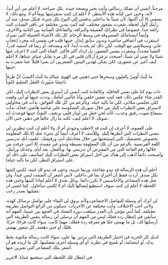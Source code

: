 مرحباً،
أتمنى أن تصلك رسالتي وأنتِ بخير وبصحة جيدة. 
بكل صراحة، لا أعلم من أين أبدأ، لأنه، وحتى حين كتابة هذه الأسطر، لا أعلم إن كنتِ ستقرئينها يوماً أم لا. ومع ذلك، لا يسعني إلا أن أكتبها، لأن شيئاً ما بداخلي يدفعني إلى البوح بكل شيء. فبكل صدق، منذ أن رأيتكِ لأول لحظة، شعرت بشعور مختلف. لقد كنتِ تبدين مختلفة عن باقي الفتيات كنت رائعة جدا، خصوصاً في نظراتكِ العميقة والبراقة، والتفاتاتكِ المتأنية بين الثانية والأخرى، وأيضاً ابتساماتكِ المسروقة في وسط الزحام. كل تلك الأشياء الجميلة التي تميزكِ استقرت في أعماقي مباشرة وبدون سابق إنذار.
حينها قلت في نفسي إنه مجرد إعجاب عابر، وسيتلاشى مع الوقت، لكن ذلك لم يحدث أبدا، لأنه وبصدفة، أو ربما قد أسميه قدراً، التقينا مجدداً، وشعرت بنفس الشعور، بل ازداد أكثر فأكثر. الفتاة التي كنت لا اعرف عنها شيئا ولا تعني لي شيئا، أصبحت تزعزع أركان قلبي في كل مرة تقابل عيناي عيناها، لا أعلم كيف أعبر عن شعوري، لكن يمكن لهذين البيتين الشعريين أن يعبرا قليلاً عما شعرت به حينها:

ما كُنتُ أُؤمِنُ بِالعيُونِ وسحرِهاَ
حتى دَهتنِي فِي الهَوىَ عينَاكِ
ما كُنتُ أحْسَبُ أنَّ طرفَاً نَاعِسًا
سَيُورِثُ العَقلَ السَلِيمَ جُنُوناً.

ذات يوم كنا على نفس الحافلة، وكالعادة كنت أتمنى أن أسترق بعض النظرات إليكِ، لكن القدر شاء عكس ذلك، فقد كنتِ تقفين خلفي وأنا جالس أمامك. وددت حينها لو أني وقفت لكي تجلسي مكاني، لكن ما باليد حيلة. وبالرغم من كل تلك العوائق، بدأت في محاولتي لاستراق بعض النظرات إليكِ من خلال صورتكِ المعكوسة على شاشة هاتفي. فجأة، بدأت بسماع صوت رقيق وعذب، كأنه لحن جعل من أوتار قلبي ترتجف. التفتُّ حينها فوجدتُ أنه صوتكِ. لا أعلم كيف، لكنه ما زال عالقاً في ذهني حتى الآن.

على العموم، لا أعرف إن كنتِ قد لاحظتِ وجودي أم لا، ولا أعلم إن كنتِ تنظرين لي بنفس النظرات التي أنظرها إليكِ. وللأسف لا أعرف أيضاً أي شيء عنكِ إلا تلك المعلومة بخصوص تخصصكِ، التي إستنتجتها من خلال محادثتكِ أنتِ ورفيقتكِ. علمت أنكِ تدرسين اللغة الفرنسية. بالرغم من أن تلك المعلومة بسيطة وتبدو غير مفيدة، إلا أنني عرفت من خلالها رقم القاعة التي من المفترض أن تدرسي بها. وبالفعل، بعد أيام، وجدتكِ ورأيتكِ، وأصبحت دائماً أذهب إلى هناك من أجل استراق بعض النظرات إليكِ (متأسف على ذلك أي على استراق النظر، لكن ما باليد حيلة).

أعلم أن هذه الرسالة قد تبدو مفاجئة، وربما غريبة، وحتى قد تبدو لكِ غبية، لكنني كتبتها بكل صدق. أردت فقط أن أخبركِ بما في داخلي، لأنني أشعر أن الصمت ليس جيداً. وان متل هذه المشاعر والأحاسيس لا تكرر دائما. وبكل صدق لا أعلم لماذا كتبتها وحتى هذه اللحظة لا أعلم إن كنت سوف استطيع إيصالها إليك ام لا لكنني سأحاول. 
كما اتمنى ان تتقبليها بصدر رحب.

لن أترك أي وسيلة للتواصل الاجتماعي،ولأنه يروق لي البقاء على تواصل برسائل كهذه. ولأني أحب الاختلاف، وأنت مختلفة عن الأخريات، سيكون من الرائع التواصل بطريقة مختلفة. كما أنني مؤمن بأن القدر سيلعب دوره المعتاد في الجمع بين عينينا. المهم أنه سأبقى في إنتظار ردة فعلك ليس من المهم أن ترسلي لي رسالة بنفس الطريقة التي أرسلتها لك، بل ما يهمني حقًا هو معرفة ردة فعلكِ، مهما كانت. سواء كانت فرحًا، حزنًا، قلقًا، أو حتى دهشة، كل شعور يهمني.

لديكِ كل الحرية في اختيار الطريقة التي تردين بها علي، سواء كانت رسالة مكتوبة بخط يدكِ، أو ابتسامة، أو تلميح في نظرة، أو أي وسيلة أخرى تفضلينها. كل ما أريده هو أن أشعر بتلك المشاعر التي تعبرين عنها.

في انتظار تلك اللحظة التي ستجمع عينانا. 
#عزيز


